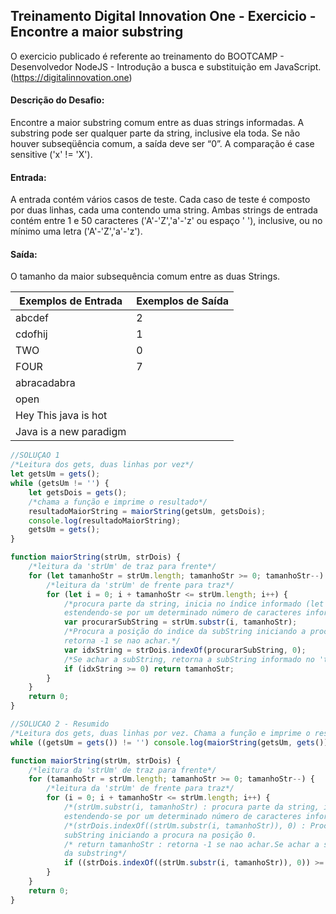 ## Treinamento Digital Innovation One - Exercicio - Encontre a maior substring

O exercicio publicado é referente ao treinamento do BOOTCAMP - Desenvolvedor NodeJS -  Introdução a busca e substituição em JavaScript.
(https://digitalinnovation.one)

#### Descrição do Desafio:

Encontre a maior substring comum entre as duas strings informadas. A substring pode ser qualquer parte da string, inclusive ela toda. Se não houver subseqüência comum, a saída deve ser “0”. A comparação é case sensitive ('x' != 'X').

#### Entrada:

A entrada contém vários casos de teste. Cada caso de teste é composto por duas linhas, cada uma contendo uma string. Ambas strings de entrada contém entre 1 e 50 caracteres ('A'-'Z','a'-'z' ou espaço ' '), inclusive, ou no mínimo uma letra ('A'-'Z','a'-'z').

#### Saída:

O tamanho da maior subsequência comum entre as duas Strings.

Exemplos de Entrada  | Exemplos de Saída
------------- | -------------
abcdef | 2
cdofhij | 1
TWO | 0
FOUR | 7
abracadabra |
open |
Hey This java is hot |
Java is a new paradigm |

```javascript
//SOLUÇAO 1
/*Leitura dos gets, duas linhas por vez*/
let getsUm = gets();
while (getsUm != '') {
    let getsDois = gets();
    /*chama a função e imprime o resultado*/
    resultadoMaiorString = maiorString(getsUm, getsDois);
    console.log(resultadoMaiorString);
    getsUm = gets();
}

function maiorString(strUm, strDois) {
    /*leitura da 'strUm' de traz para frente*/
    for (let tamanhoStr = strUm.length; tamanhoStr >= 0; tamanhoStr--) {
        /*leitura da 'strUm' de frente para traz*/
        for (let i = 0; i + tamanhoStr <= strUm.length; i++) {
            /*procura parte da string, inicia no índice informado (let i) e 
            estendendo-se por um determinado número de caracteres informado no 'let tamanhoStr'*/
            var procurarSubString = strUm.substr(i, tamanhoStr);
            /*Procura a posição do indice da subString iniciando a procura na posição 0.
            retorna -1 se nao achar.*/
            var idxString = strDois.indexOf(procurarSubString, 0);
            /*Se achar a subString, retorna a subString informado no 'tamanhoStr'*/
            if (idxString >= 0) return tamanhoStr;
        }
    }
    return 0;
}

//SOLUCAO 2 - Resumido
/*Leitura dos gets, duas linhas por vez. Chama a função e imprime o resultado*/
while ((getsUm = gets()) != '') console.log(maiorString(getsUm, gets()));

function maiorString(strUm, strDois) {
    /*leitura da 'strUm' de traz para frente*/
    for (tamanhoStr = strUm.length; tamanhoStr >= 0; tamanhoStr--) {
        /*leitura da 'strUm' de frente para traz*/
        for (i = 0; i + tamanhoStr <= strUm.length; i++) {
            /*(strUm.substr(i, tamanhoStr) : procura parte da string, inicia no índice informado (i) e 
            estendendo-se por um determinado número de caracteres informado no 'tamanhoStr'.
            /*(strDois.indexOf((strUm.substr(i, tamanhoStr)), 0) : Procura a posição do indice da 
            subString iniciando a procura na posição 0.
            /* return tamanhoStr : retorna -1 se nao achar.Se achar a subString, retorna a quantidade 
            da substring*/
            if ((strDois.indexOf((strUm.substr(i, tamanhoStr)), 0)) >= 0) return tamanhoStr;
        }
    }
    return 0;
}
```